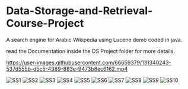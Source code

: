 # Data-Storage-and-Retrieval-Course-Project
A search engine for Arabic Wikipedia using Lucene demo coded in java.

read the Documentation inside the DS Project folder for more details.

https://user-images.githubusercontent.com/66659379/131340243-537d555b-d5c5-4389-883e-9473b8ec6162.mp4

![SS1](https://user-images.githubusercontent.com/66659379/131340291-40085f00-89e1-4d87-a38e-8adcbf4011b4.png)
![SS2](https://user-images.githubusercontent.com/66659379/131340318-b98b62c4-10d5-47a3-9872-414b66e97853.png)
![SS3](https://user-images.githubusercontent.com/66659379/131340331-8fd0974f-07c8-4d3e-bb31-1e41acf019af.png)
![SS4](https://user-images.githubusercontent.com/66659379/131340338-c781cb9a-13cf-4a63-8b5b-6b3b8016f76f.png)
![SS5](https://user-images.githubusercontent.com/66659379/131340349-e915b366-5998-4ca0-9291-9359c9068a0e.png)
![SS6](https://user-images.githubusercontent.com/66659379/131340365-4eee3bb6-c977-4c74-847c-ee64e1c44314.png)
![SS7](https://user-images.githubusercontent.com/66659379/131340378-1c2daec3-4812-42f8-b017-022e81330139.png)
![SS8](https://user-images.githubusercontent.com/66659379/131340386-acbb59d5-b284-4804-a639-0b6dd18082ea.png)
![SS9](https://user-images.githubusercontent.com/66659379/131340407-80a20770-d383-4c15-9137-e5e1df622a6d.png)
![SS10](https://user-images.githubusercontent.com/66659379/131340414-322c5671-dfe5-4253-bcd4-d9d940cd712e.png)
